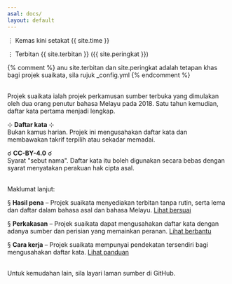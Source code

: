 ```yaml
---
asal: docs/
layout: default
---
```

&#8942; Kemas kini setakat {{ site.time }}

&#8942; Terbitan {{ site.terbitan }} ({{ site.peringkat }})

{% comment %}
anu site.terbitan dan site.peringkat adalah tetapan khas
bagi projek suaikata, sila rujuk _config.yml
{% endcomment %}

&nbsp;  
Projek suaikata ialah projek perkamusan sumber terbuka yang
dimulakan oleh dua orang penutur bahasa Melayu pada 2018.
Satu tahun kemudian, daftar kata pertama menjadi lengkap.

&#8889; **Daftar kata** &#8889;  
Bukan kamus harian. Projek ini mengusahakan daftar kata dan
membawakan takrif terpilih atau sekadar memadai.

&#9740; **CC-BY-4.0** &#9740;  
Syarat "sebut nama". Daftar kata itu boleh digunakan secara
bebas dengan syarat menyatakan perakuan hak cipta asal.

&nbsp;  
Maklumat lanjut:

&sect; **Hasil pena**
&ndash; Projek suaikata menyediakan terbitan tanpa rutin,
serta lema dan daftar dalam bahasa asal dan bahasa Melayu.
[Lihat bersuai](bersuai.md)

&sect; **Perkakasan**
&ndash; Projek suaikata dapat mengusahakan daftar kata
dengan adanya sumber dan perisian yang memainkan peranan.
[Lihat berbantu](berbantu.md)

&sect; **Cara kerja**
&ndash; Projek suaikata mempunyai pendekatan tersendiri bagi
mengusahakan daftar kata.
[Lihat panduan](panduan/index.md)

&nbsp;  
Untuk kemudahan lain, sila layari laman sumber di GitHub.
